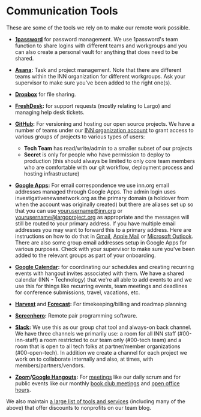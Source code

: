 # Communication Tools

These are some of the tools we rely on to make our remote work possible.

- **[1password](https://agilebits.com/onepassword)** for password management. We use 1password's team function to share logins with different teams and workgroups and you can also create a personal vault for anything that does need to be shared.
- **[Asana](https://app.asana.com/):** Task and project management. Note that there are different teams within the INN organization for different workgroups. Ask your supervisor to make sure you've been added to the right one(s).
- **[Dropbox](http://dropbox.com)** for file sharing.

- **[FreshDesk](https://freshdesk.com/):** for support requests (mostly relating to Largo) and managing help desk tickets.
- **[GitHub](http://www.github.com):** For versioning and hosting our open source projects. We have a number of teams under our [INN organization account](http://github.com/inn) to grant access to various groups of projects to various types of users: 
	- **Tech Team** has read/write/admin to a smaller subset of our projects
	- **Secret** is only for people who have permission to deploy to production (this should always be limited to only core team members who are comfortable with our git workflow, deployment process and hosting infrastructure)
- **[Google Apps](https://gsuite.google.com/):** For email correspondence we use inn.org email addresses managed through Google Apps. The admin login uses investigativenewsnetwork.org as the primary domain (a holdover from when the account was originally created) but there are aliases set up so that you can use yourusername@inn.org or yourusername@largoproject.org as appropriate and the messages will still be routed to your primary address. If you have multiple email addresses you may want to forward this to a primary address. Here are instructions on how to do that in [Gmail](https://support.google.com/mail/answer/10957?hl=en), [Apple Mail](https://support.apple.com/kb/PH2642?locale=en_US) or [Microsoft Outlook](https://support.office.com/en-ca/article/Automatically-forward-my-messages-to-another-e-mail-account-9f124e4a-749e-4288-a266-2d009686b403). There are also some group email addresses setup in Google Apps for various purposes. Check with your supervisor to make sure you've been added to the relevant groups as part of your onboarding.
- **[Google Calendar](https://www.google.com/calendar/):** for coordinating our schedules and creating recurring events with hangout invites associated with them. We have a shared calendar (INN - Technology) that we're all able to add events to and we use this for things like recurring events, team meetings and deadlines for conference submissions, travel, vacations, etc.
- **[Harvest](https://innnerds.harvestapp.com/)** and **[Forecast](https://forecastapp.com):** For timekeeping/billing and roadmap planning
- **[Screenhero](https://screenhero.com/):** Remote pair programming software.
- **[Slack](https://slack.com/):** We use this as our group chat tool and always-on back channel. We have three channels we primarily use: a room for all INN staff (#00-inn-staff) a room restricted to our team only (#00-tech team) and a room that is open to all tech folks at partner/member organizations (#00-open-tech). In addition we create a channel for each project we work on to collaborate internally and also, at times, with members/partners/vendors.
- **[Zoom](https://zoom.us/signup)/[Google Hangouts](https://plus.google.com/hangouts):** For [meetings](meetings.md) like our daily scrum and for public events like our monthly [book club meetings](/projects/book-club/) and [open office hours](/projects/office-hours/).

We also maintain [a large list of tools and services](http://nerds.inn.org/discounts/) (including many of the above) that offer discounts to nonprofits on our team blog.
